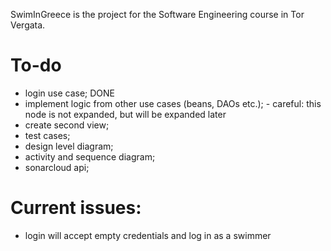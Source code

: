 SwimInGreece is the project for the Software Engineering course in Tor Vergata.

# To-do
- login use case; DONE
- implement logic from other use cases (beans, DAOs etc.);
      - careful: this node is not expanded, but will be expanded later
- create second view;
- test cases;
- design level diagram;
- activity and sequence diagram;
- sonarcloud api;

# Current issues:
- login will accept empty credentials and log in as a swimmer
